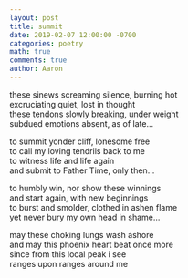 ```yaml
---
layout: post
title: summit
date: 2019-02-07 12:00:00 -0700
categories: poetry
math: true
comments: true
author: Aaron
---
```



these sinews screaming silence, burning hot  
excruciating quiet, lost in thought  
these tendons slowly breaking, under weight  
subdued emotions absent, as of late...  

to summit yonder cliff, lonesome free  
to call my loving tendrils back to me  
to witness life and life again  
and submit to Father Time, only then...  

to humbly win, nor show these winnings  
and start again, with new beginnings  
to burst and smolder, clothed in ashen flame  
yet never bury my own head in shame...  

may these choking lungs wash ashore  
and may this phoenix heart beat once more  
since from this local peak i see  
ranges upon ranges around me